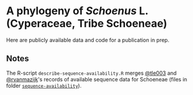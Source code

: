 # A phylogeny of _Schoenus_ L. (Cyperaceae, Tribe Schoeneae)

Here are publicly available data and code for a publication in prep.

## Notes

The R-script `describe-sequence-availability.R` merges [@tle003](https://github.com/tle003) and [@rvanmazijk](https://github.com/rvanmazijk)'s records of available sequence data for Schoeneae (files in folder [`sequence-availability`](sequence-availability)).
